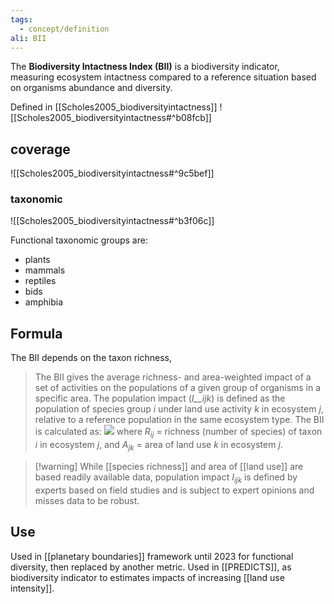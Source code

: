 ```yaml
---
tags:
  - concept/definition
ali: BII
---
```

The **Biodiversity Intactness Index (BII)** is a biodiversity indicator, measuring ecosystem intactness compared to a reference situation based on organisms abundance and diversity.

Defined in [[Scholes2005_biodiversityintactness]]
![[Scholes2005_biodiversityintactness#^b08fcb]]
## coverage
![[Scholes2005_biodiversityintactness#^9c5bef]]
### taxonomic
![[Scholes2005_biodiversityintactness#^b3f06c]]

Functional taxonomic groups are:
- plants
- mammals
- reptiles
- bids
- amphibia

## Formula
The BII depends on the taxon richness, 
> The BII gives the average richness- and area-weighted impact of a set of activities on the populations of a given group of organisms in a specific area. The population impact (_I__ijk_) is defined as the population of species group _i_ under land use activity _k_ in ecosystem _j_, relative to a reference population in the same ecosystem type. The BII is calculated as:
> ![](https://media.springernature.com/lw427/springer-static/image/art%3A10.1038%2Fnature03289/MediaObjects/41586_2005_Article_BFnature03289_Equa_HTML.gif)
> where $R_{ij}$ = richness (number of species) of taxon $i$ in ecosystem $j$, and $A_{jk}$ = area of land use $k$ in ecosystem $j$.

>[!warning] While [[species richness]] and area of [[land use]] are based readily available data, population impact $I_{ijk}$ is defined by experts based on field studies and is subject to expert opinions and misses data to be robust.
## Use
Used in [[planetary boundaries]] framework until 2023 for functional diversity, then replaced by another metric.
Used in [[PREDICTS]], as biodiversity indicator to estimates impacts of increasing [[land use intensity]].